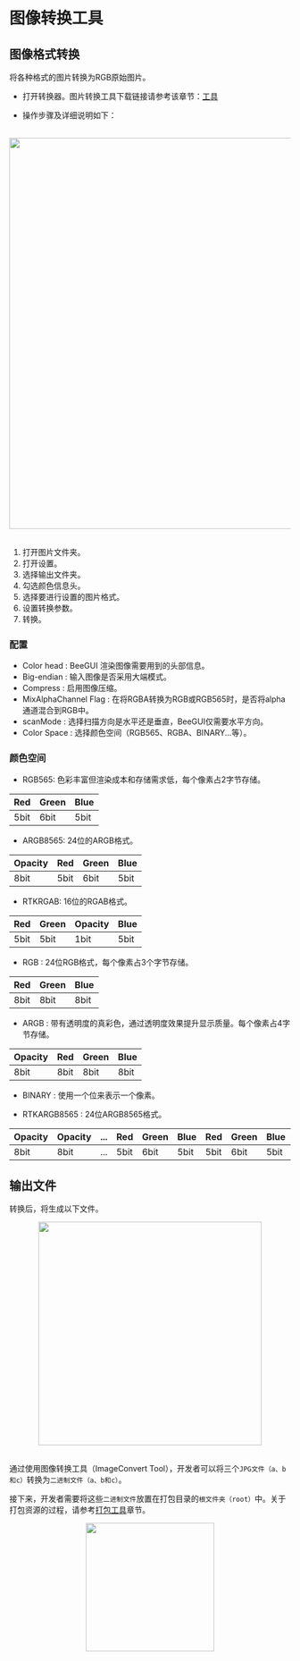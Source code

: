 # 图像转换工具

## 图像格式转换
将各种格式的图片转换为RGB原始图片。
* 打开转换器。图片转换工具下载链接请参考该章节：[工具](../index.md) 

* 操作步骤及详细说明如下：

<br/>
<div style="text-align: center"><img width= "700" src="https://foruda.gitee.com/images/1725345166232084759/b1982ac0_13671125.png"></div>
<br/>

1. 打开图片文件夹。
2. 打开设置。
3. 选择输出文件夹。
4. 勾选颜色信息头。
5. 选择要进行设置的图片格式。
6. 设置转换参数。
7. 转换。


### 配置
- Color head : BeeGUI 渲染图像需要用到的头部信息。
- Big-endian : 输入图像是否采用大端模式。
- Compress : 启用图像压缩。
- MixAlphaChannel Flag : 在将RGBA转换为RGB或RGB565时，是否将alpha通道混合到RGB中。
- scanMode : 选择扫描方向是水平还是垂直，BeeGUI仅需要水平方向。
- Color Space : 选择颜色空间（RGB565、RGBA、BINARY...等）。

### 颜色空间

- RGB565: 色彩丰富但渲染成本和存储需求低，每个像素占2字节存储。

|  Red |  Green |  Blue |
|----------|------------|-----------|
|  5bit|  6bit  |  5bit |

- ARGB8565: 24位的ARGB格式。

|  Opacity |  Red |  Green |  Blue |
|----------|------------|-----------|--------------|
|  8bit|  5bit  |  6bit |    5bit  |

- RTKRGAB: 16位的RGAB格式。

|  Red |  Green |  Opacity |  Blue |
|----------|------------|-----------|--------------|
|  5bit|  5bit  |  1bit |    5bit  |

- RGB : 24位RGB格式，每个像素占3个字节存储。

|  Red |  Green |  Blue |
|----------|------------|-----------|
|  8bit|  8bit  |  8bit |

- ARGB : 带有透明度的真彩色，通过透明度效果提升显示质量。每个像素占4字节存储。

|  Opacity |  Red |  Green |  Blue |
|----------|------------|-----------|--------------|
|  8bit|  8bit  |  8bit |    8bit  |

- BINARY : 使用一个位来表示一个像素。

- RTKARGB8565 : 24位ARGB8565格式。

|  Opacity | Opacity |... |  Red |  Green |  Blue | Red |  Green |  Blue | ... |
|---|---|---|---|---|---|---|---|---|---|
|  8bit | 8bit | ... |  5bit  |  6bit |    5bit  | 5bit  |  6bit | 5bit |...|


## 输出文件
转换后，将生成以下文件。
<br/>
<div style="text-align: center"><img width= "400" src="https://foruda.gitee.com/images/1718776957325643948/803a9ab3_13408154.png"></div>
<br/>

通过使用图像转换工具（ImageConvert Tool），开发者可以将三个`JPG文件（a、b和c）`转换为`二进制文件（a、b和c）`。

接下来，开发者需要将这些`二进制文件`放置在打包目录的`根文件夹（root）`中。关于打包资源的过程，请参考[打包工具](./packing.md)章节。

<div style="text-align: center"><img width= "230" src="https://foruda.gitee.com/images/1718786296198222012/e213af1a_13408154.png"></div>
<br/>

